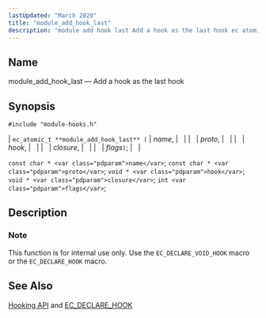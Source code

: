 ```yaml
---
lastUpdated: "March 2020"
title: "module_add_hook_last"
description: "module add hook last Add a hook as the last hook ec atomic t module add hook last name proto hook closure flags const char name const char proto void hook void closure int flags This function is for internal use only Use the EC DECLARE VOID HOOK macro or..."
---
```


<a name="apis.module_add_hook_last"></a> 
## Name

module_add_hook_last — Add a hook as the last hook

## Synopsis

`#include "module-hooks.h"`

| `ec_atomic_t **module_add_hook_last** (` | <var class="pdparam">name</var>, |   |
|   | <var class="pdparam">proto</var>, |   |
|   | <var class="pdparam">hook</var>, |   |
|   | <var class="pdparam">closure</var>, |   |
|   | <var class="pdparam">flags</var>`)`; |   |

`const char * <var class="pdparam">name</var>`;
`const char * <var class="pdparam">proto</var>`;
`void * <var class="pdparam">hook</var>`;
`void * <var class="pdparam">closure</var>`;
`int <var class="pdparam">flags</var>`;<a name="idp58035744"></a> 
## Description

### Note

This function is for internal use only. Use the `EC_DECLARE_VOID_HOOK` macro or the `EC_DECLARE_HOOK` macro.

<a name="idp58038800"></a> 
## See Also

[Hooking API](/momentum/3/3-api/arch-primary-apis#arch.hooking) and [EC_DECLARE_HOOK](/momentum/3/3-api/apis-ec-declare-hook)